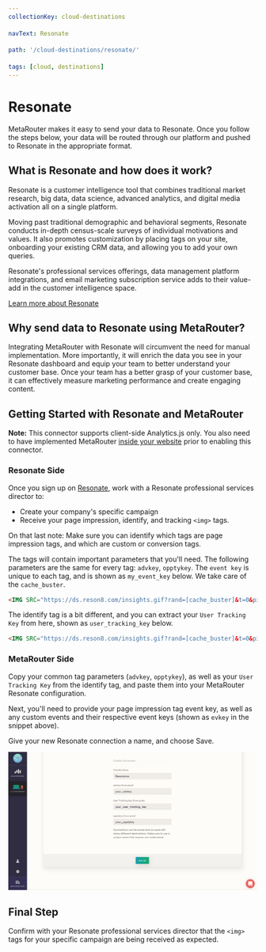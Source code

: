 ```yaml
---
collectionKey: cloud-destinations

navText: Resonate

path: '/cloud-destinations/resonate/'

tags: [cloud, destinations]
---
```


# Resonate

MetaRouter makes it easy to send your data to Resonate. Once you follow the steps below, your data will be routed through our platform and pushed to Resonate in the appropriate format.

## What is Resonate and how does it work?

Resonate is a customer intelligence tool that combines traditional market research, big data, data science, advanced analytics, and digital media activation all on a single platform.

Moving past traditional demographic and behavioral segments, Resonate conducts in-depth census-scale surveys of individual motivations and values. It also promotes customization by placing tags on your site, onboarding your existing CRM data, and allowing you to add your own queries.

Resonate's professional services offerings, data management platform integrations, and email marketing subscription service adds to their value-add in the customer intelligence space.

[Learn more about Resonate](https://www.resonate.com/)

## Why send data to Resonate using MetaRouter?

Integrating MetaRouter with Resonate will circumvent the need for manual implementation. More importantly, it will enrich the data you see in your Resonate dashboard and equip your team to better understand your customer base. Once your team has a better grasp of your customer base, it can effectively measure marketing performance and create engaging content.

## Getting Started with Resonate and MetaRouter

**Note:** This connector supports client-side Analytics.js only. You also need to have implemented MetaRouter [inside your website](/sources/analytics-js/) prior to enabling this connector.

### Resonate Side

Once you sign up on [Resonate](https://www.resonate.com/), work with a Resonate professional services director to:

- Create your company's specific campaign
- Receive your page impression, identify, and tracking `<img>` tags.

On that last note: Make sure you can identify which tags are page impression tags, and which are custom or conversion tags.

The tags will contain important parameters that you'll need. The following parameters are the same for every tag: `advkey`, `opptykey`. The `event key` is unique to each tag, and is shown as `my_event_key` below. We take care of the `cache_buster`.

```HTML
<IMG SRC="https://ds.reson8.com/insights.gif?rand=[cache_buster]&t=0&pixt=resonate&advkey=my_advkey&opptykey=my_opptykey&evkey=my_event_key&evtype=custom" WIDTH=1 HEIGHT=1 BORDER=0>
```

The identify tag is a bit different, and you can extract your `User Tracking Key` from here, shown as `user_tracking_key` below.

```HTML
<IMG SRC="https://ds.reson8.com/insights.gif?rand=[cache_buster]&t=0&pixt=resonate&advkey=my_advkey&opptykey=my_opptykey&evkey=my_event_key&evtype=custom&resnc1=esp&resnc2=open&resnc3=%%user_tracking_key%%" WIDTH=1 HEIGHT=1 BORDER=0>
```

### MetaRouter Side

Copy your common tag parameters (`advkey`, `opptykey`), as well as your `User Tracking Key` from the identify tag, and paste them into your MetaRouter Resonate configuration.

Next, you'll need to provide your page impression tag event key, as well as any custom events and their respective event keys (shown as `evkey` in the snippet above).

Give your new Resonate connection a name, and choose Save.

![resonate1](/images/resonate1v2.png)

## Final Step

Confirm with your Resonate professional services director that the `<img>` tags for your specific campaign are being received as expected.
